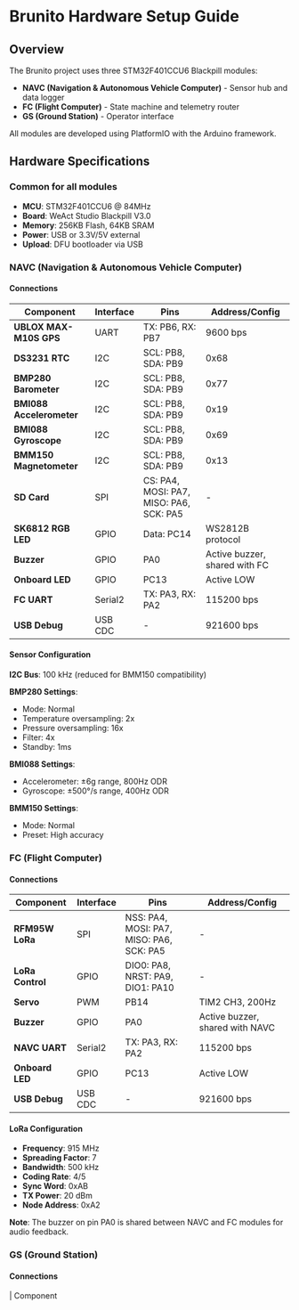 # Brunito Hardware Setup Guide

## Overview

The Brunito project uses three STM32F401CCU6 Blackpill modules:

* **NAVC (Navigation & Autonomous Vehicle Computer)** - Sensor hub and data logger
* **FC (Flight Computer)** - State machine and telemetry router
* **GS (Ground Station)** - Operator interface

All modules are developed using PlatformIO with the Arduino framework.

## Hardware Specifications

### Common for all modules
- **MCU**: STM32F401CCU6 @ 84MHz
- **Board**: WeAct Studio Blackpill V3.0
- **Memory**: 256KB Flash, 64KB SRAM
- **Power**: USB or 3.3V/5V external
- **Upload**: DFU bootloader via USB

### NAVC (Navigation & Autonomous Vehicle Computer)

#### Connections

| Component | Interface | Pins | Address/Config |
|-----------|-----------|------|----------------|
| **UBLOX MAX-M10S GPS** | UART | TX: PB6, RX: PB7 | 9600 bps |
| **DS3231 RTC** | I2C | SCL: PB8, SDA: PB9 | 0x68 |
| **BMP280 Barometer** | I2C | SCL: PB8, SDA: PB9 | 0x77 |
| **BMI088 Accelerometer** | I2C | SCL: PB8, SDA: PB9 | 0x19 |
| **BMI088 Gyroscope** | I2C | SCL: PB8, SDA: PB9 | 0x69 |
| **BMM150 Magnetometer** | I2C | SCL: PB8, SDA: PB9 | 0x13 |
| **SD Card** | SPI | CS: PA4, MOSI: PA7, MISO: PA6, SCK: PA5 | - |
| **SK6812 RGB LED** | GPIO | Data: PC14 | WS2812B protocol |
| **Buzzer** | GPIO | PA0 | Active buzzer, shared with FC |
| **Onboard LED** | GPIO | PC13 | Active LOW |
| **FC UART** | Serial2 | TX: PA3, RX: PA2 | 115200 bps |
| **USB Debug** | USB CDC | - | 921600 bps |

#### Sensor Configuration

**I2C Bus**: 100 kHz (reduced for BMM150 compatibility)

**BMP280 Settings**:
- Mode: Normal
- Temperature oversampling: 2x
- Pressure oversampling: 16x
- Filter: 4x
- Standby: 1ms

**BMI088 Settings**:
- Accelerometer: ±6g range, 800Hz ODR
- Gyroscope: ±500°/s range, 400Hz ODR

**BMM150 Settings**:
- Mode: Normal
- Preset: High accuracy

### FC (Flight Computer)

#### Connections

| Component | Interface | Pins | Address/Config |
|-----------|-----------|------|----------------|
| **RFM95W LoRa** | SPI | NSS: PA4, MOSI: PA7, MISO: PA6, SCK: PA5 | - |
| **LoRa Control** | GPIO | DIO0: PA8, NRST: PA9, DIO1: PA10 | - |
| **Servo** | PWM | PB14 | TIM2 CH3, 200Hz |
| **Buzzer** | GPIO | PA0 | Active buzzer, shared with NAVC |
| **NAVC UART** | Serial2 | TX: PA3, RX: PA2 | 115200 bps |
| **Onboard LED** | GPIO | PC13 | Active LOW |
| **USB Debug** | USB CDC | - | 921600 bps |

#### LoRa Configuration

- **Frequency**: 915 MHz
- **Spreading Factor**: 7
- **Bandwidth**: 500 kHz
- **Coding Rate**: 4/5
- **Sync Word**: 0xAB
- **TX Power**: 20 dBm
- **Node Address**: 0xA2

**Note**: The buzzer on pin PA0 is shared between NAVC and FC modules for audio feedback.

### GS (Ground Station)

#### Connections

| Component